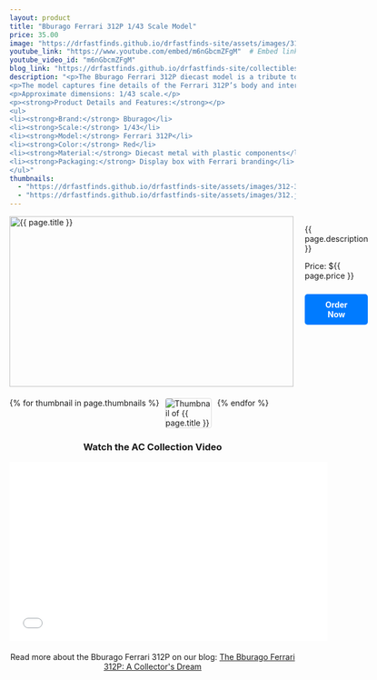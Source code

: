 ```yaml
---
layout: product
title: "Bburago Ferrari 312P 1/43 Scale Model"
price: 35.00
image: "https://drfastfinds.github.io/drfastfinds-site/assets/images/312.jpg"  # Main product image
youtube_link: "https://www.youtube.com/embed/m6nGbcmZFgM"  # Embed link for AC Collection video
youtube_video_id: "m6nGbcmZFgM"
blog_link: "https://drfastfinds.github.io/drfastfinds-site/collectibles/diecast/ferrari/bburago/312p/2024/09/25/bburago-ferrari-312p.html"
description: "<p>The Bburago Ferrari 312P diecast model is a tribute to one of Ferrari’s iconic racing cars from the late 1960s. This 1/43 scale model showcases the sleek design and powerful V12 engine of the original 312P, which made its debut at the 1969 12 Hours of Sebring.</p>
<p>The model captures fine details of the Ferrari 312P’s body and interior, making it a must-have for any Ferrari enthusiast.</p>
<p>Approximate dimensions: 1/43 scale.</p>
<p><strong>Product Details and Features:</strong></p>
<ul>
<li><strong>Brand:</strong> Bburago</li>
<li><strong>Scale:</strong> 1/43</li>
<li><strong>Model:</strong> Ferrari 312P</li>
<li><strong>Color:</strong> Red</li>
<li><strong>Material:</strong> Diecast metal with plastic components</li>
<li><strong>Packaging:</strong> Display box with Ferrari branding</li>
</ul>"
thumbnails:
  - "https://drfastfinds.github.io/drfastfinds-site/assets/images/312-3.jpg"  # Thumbnail image 3
  - "https://drfastfinds.github.io/drfastfinds-site/assets/images/312.jpg"  # Thumbnail image 4
---
```


<div class="product-detail">
    <div class="product-image-box">
        <img class="main-image" src="{{ page.image }}" alt="{{ page.title }}">
    </div>
    <div class="product-text">
        <p>{{ page.description }}</p>
        <p>Price: ${{ page.price }}</p>
        <a href="{{ site.baseurl }}/order" class="buy-now">Order Now</a>
    </div>
</div>

<div class="thumbnail-carousel">
    {% for thumbnail in page.thumbnails %}
    <img class="thumbnail" src="{{ thumbnail }}" alt="Thumbnail of {{ page.title }}">
    {% endfor %}
</div>

<div class="video-container" style="text-align: center; margin-top: 20px;">
    <h3>Watch the AC Collection Video</h3>
    <iframe width='560' height='315' src='{{ page.youtube_link }}' frameborder='0' allowfullscreen></iframe>
</div>

<div style="text-align: center; margin-top: 20px;">
<p>Read more about the Bburago Ferrari 312P on our blog: 
        <a href="https://drfastfinds.github.io/drfastfinds-site/collectibles/diecast/ferrari/bburago/312p/2024/09/25/bburago-ferrari-312p.html">The Bburago Ferrari 312P: A Collector's Dream</a>
    </p>
</div>

<style>
.product-detail {
    display: flex;
    align-items: flex-start;
    gap: 20px;
    margin-bottom: 20px;
}

.product-image-box {
    flex-shrink: 0;
    width: 500px; 
    height: 300px; 
    overflow: hidden; 
}

.main-image {
    width: 100%; 
    height: 100%; 
    object-fit: contain; 
    display: block;
}

.product-text {
    max-width: 400px;
    flex-grow: 1;
}

.thumbnail-carousel {
    margin-top: 20px;
    display: flex;
    flex-wrap: wrap; 
    gap: 10px;
    justify-content: flex-start;
}

.thumbnail {
    max-width: 80px;
    cursor: pointer;
    border: 1px solid #ddd;
    border-radius: 4px;
}

.video-container {
    margin-top: 20px;
}

.buy-now {
    display: inline-block;
    padding: 10px 20px;
    margin-top: 10px;
    background-color: #007bff;
    color: #fff;
    text-decoration: none;
    border-radius: 5px;
    font-weight: bold;
    text-align: center;
}

.buy-now:hover {
    background-color: #0056b3;
}
</style>

<script>
document.addEventListener('DOMContentLoaded', function() {
    const mainImage = document.querySelector('.main-image');
    const thumbnails = document.querySelectorAll('.thumbnail');

    thumbnails.forEach(thumbnail => {
        thumbnail.addEventListener('click', function() {
            mainImage.src = this.src;
        });
    });
});
</script>
